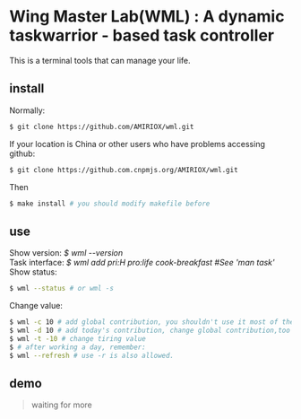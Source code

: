 # Wing Master Lab(WML) : A dynamic taskwarrior - based task controller

This is a terminal tools that can manage your life.

## install
Normally:
```bash
$ git clone https://github.com/AMIRIOX/wml.git
```
If your location is China or other users who have problems accessing github:
```bash
$ git clone https://github.com.cnpmjs.org/AMIRIOX/wml.git
```
Then
```bash
$ make install # you should modify makefile before
```

## use
Show version: _$ wml --version_     
Task interface: _$ wml add pri:H pro:life cook-breakfast #See 'man task'_    
Show status:     
```bash
$ wml --status # or wml -s
```
Change value:
```bash
$ wml -c 10 # add global contribution, you shouldn't use it most of the time
$ wml -d 10 # add today's contribution, change global contribution,too
$ wml -t -10 # change tiring value
$ # after working a day, remember:
$ wml --refresh # use -r is also allowed.
```

## demo
> waiting for more
